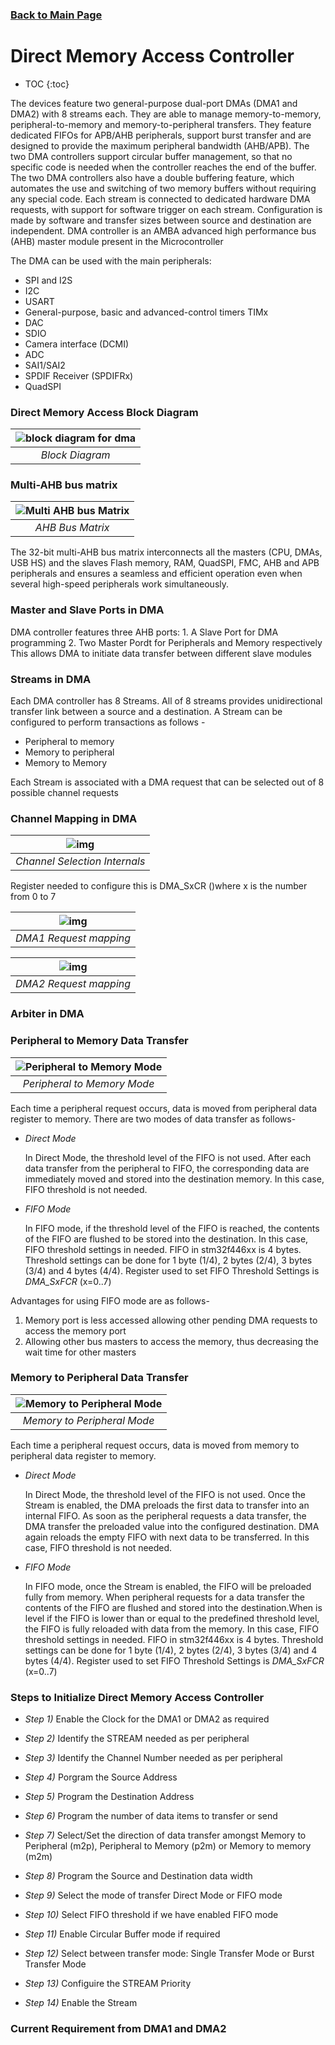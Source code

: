 
### [Back to Main Page](README.md)

# Direct Memory Access Controller

* TOC
{:toc}

The devices feature two general-purpose dual-port DMAs (DMA1 and DMA2) with 8
streams each. They are able to manage memory-to-memory, peripheral-to-memory and
memory-to-peripheral transfers. They feature dedicated FIFOs for APB/AHB peripherals,
support burst transfer and are designed to provide the maximum peripheral bandwidth
(AHB/APB).
The two DMA controllers support circular buffer management, so that no specific code is
needed when the controller reaches the end of the buffer. The two DMA controllers also
have a double buffering feature, which automates the use and switching of two memory
buffers without requiring any special code.
Each stream is connected to dedicated hardware DMA requests, with support for software
trigger on each stream. Configuration is made by software and transfer sizes between
source and destination are independent. DMA controller is an AMBA advanced high performance bus (AHB) master module present in the Microcontroller


The DMA can be used with the main peripherals:
* SPI and I2S
* I2C
* USART
* General-purpose, basic and advanced-control timers TIMx
* DAC
* SDIO
* Camera interface (DCMI)
* ADC
* SAI1/SAI2
* SPDIF Receiver (SPDIFRx)
* QuadSPI


### Direct Memory Access Block Diagram

|![block diagram for dma](https://vvverma.github.io/assets/dma-controller/block-diagram-dma.png)|
|:--:|
|*Block Diagram*|

### Multi-AHB bus matrix

|![Multi AHB bus Matrix](/assets/dma-controller/ahb-bus-matrix.png)|
|:--:|
|*AHB Bus Matrix*|

The 32-bit multi-AHB bus matrix interconnects all the masters (CPU, DMAs, USB HS) and
the slaves Flash memory, RAM, QuadSPI, FMC, AHB and APB peripherals and ensures a
seamless and efficient operation even when several high-speed peripherals work
simultaneously.



### Master and Slave Ports in DMA
DMA controller features three AHB ports:
	1. A Slave Port for DMA programming
	2. Two Master Pordt for Peripherals and Memory respectively
             This allows DMA  to initiate data transfer between different slave modules

### Streams in DMA
Each DMA controller has 8 Streams. All of 8 streams provides unidirectional transfer link between a source and a destination.
A Stream can be configured to perform transactions as follows -
* Peripheral to memory
* Memory to peripheral
* Memory to Memory

Each Stream is associated with a DMA request that can be selected out of 8 possible channel requests

### Channel Mapping in DMA

|![img](/assets/dma-controller/channel-selection-dma.png)|
|:--:|
| *Channel Selection Internals*|

Register needed to configure this is DMA_SxCR  ()where x is the number from 0 to 7

|![img](/assets/dma-controller/request-mapping-dma1.png)|
|:--:|
| *DMA1 Request mapping*|

|![img](/assets/dma-controller/request-mapping-dma2.png)|
|:--:|
|*DMA2 Request mapping*|

### Arbiter in DMA

### Peripheral to Memory Data Transfer

|![Peripheral to Memory Mode](/assets/dma-controller/peripheral-to-mem-dma.png "Peripheral Mode")|
|:--:|
|*Peripheral to Memory Mode*|


Each time a peripheral request occurs, data is moved from peripheral data register to memory. There are two modes of data transfer as follows-

* _Direct Mode_

	In Direct Mode, the threshold level of the FIFO is not used. After each data transfer from the 	peripheral to FIFO, the corresponding data are immediately moved and stored into the destination memory. In this case, FIFO threshold is not needed.

* _FIFO Mode_

	In FIFO mode, if the threshold level of the FIFO is reached, the contents of the FIFO are flushed to be stored into the destination. In this case, FIFO threshold settings in needed. FIFO in stm32f446xx is 4 bytes. Threshold settings can be done for 1 byte (1/4), 2 bytes (2/4), 3 bytes (3/4) and 4 bytes (4/4).
Register used to set FIFO Threshold Settings is *DMA_SxFCR* (x=0..7)

Advantages for using FIFO mode are as follows- 
1) Memory port is less accessed allowing other pending DMA requests to access the memory port
2) Allowing other bus masters to access the memory, thus decreasing the wait time for other masters


### Memory to Peripheral Data Transfer

|![Memory to Peripheral Mode](/assets/dma-controller/mem-to-peripheral-dma.png )|
|:--:|
|*Memory to Peripheral Mode*|

Each time a peripheral request occurs, data is moved from memory to peripheral data register to memory.

* _Direct Mode_

	In Direct Mode, the threshold level of the FIFO is not used. Once the Stream is enabled, the DMA preloads the first data to transfer into an internal FIFO. As soon as the peripheral requests a data transfer, the DMA transfer the preloaded value into the configured destination. DMA again reloads the empty FIFO with next data to be transferred. In this case, FIFO threshold is not needed.

* _FIFO Mode_

	In FIFO mode, once the Stream is enabled, the FIFO will be preloaded fully from memory. When peripheral requests for a data transfer the contents of the FIFO are flushed and stored into the destination.When is level if the FIFO is lower than or equal to the predefined threshold level, the FIFO is fully reloaded with data from the memory. In this case, FIFO threshold settings in needed. FIFO in stm32f446xx is 4 bytes. Threshold settings can be done for 1 byte (1/4), 2 bytes (2/4), 3 bytes (3/4) and 4 bytes (4/4).
Register used to set FIFO Threshold Settings is *DMA_SxFCR* (x=0..7)

### Steps to Initialize Direct Memory Access Controller

* _Step 1)_ Enable the Clock for the DMA1 or DMA2 as required

* _Step 2)_ Identify the STREAM needed as per peripheral

* _Step 3)_ Identify the Channel Number needed as per peripheral

* _Step 4)_ Porgram the Source Address

* _Step 5)_ Program the Destination Address

* _Step 6)_ Program the number of data items to transfer or send

* _Step 7)_ Select/Set the direction of data transfer amongst Memory to Peripheral (m2p), Peripheral to Memory (p2m) or Memory to memory (m2m)

* _Step 8)_ Program the Source and Destination data width

* _Step 9)_ Select the mode of transfer Direct Mode or FIFO mode

* _Step 10)_ Select FIFO threshold if we have enabled FIFO mode

* _Step 11)_ Enable Circular Buffer mode if required

* _Step 12)_ Select between transfer mode: Single Transfer Mode or Burst Transfer Mode

* _Step 13)_ Configuire the STREAM Priority

* _Step 14)_ Enable the Stream


### Current Requirement from DMA1 and DMA2
